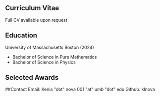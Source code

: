 ## Curriculum Vitae
Full CV available upon request
## Education
University of Massachusetts Boston (2024)
- Bachelor of Science in Pure Mathematics
- Bachelor of Science in Physics 

## Selected Awards


##Contact
Email: Kenia "dot" nova 001 "at" umb "dot" edu
Github: klnova

